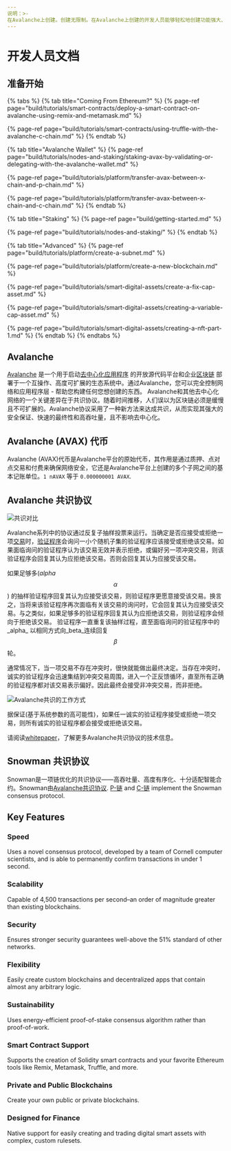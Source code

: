 ```yaml
---
说明：>-
在Avalanche上创建。创建无限制。在Avalanche上创建的开发人员能够轻松地创建功能强大、可靠且安全的应用程序。
---
```


# 开发人员文档

## 准备开始

{% tabs %}
{% tab title="Coming From Ethereum?" %}
{% page-ref page="build/tutorials/smart-contracts/deploy-a-smart-contract-on-avalanche-using-remix-and-metamask.md" %}

{% page-ref page="build/tutorials/smart-contracts/using-truffle-with-the-avalanche-c-chain.md" %}
{% endtab %}

{% tab title="Avalanche Wallet" %}
{% page-ref page="build/tutorials/nodes-and-staking/staking-avax-by-validating-or-delegating-with-the-avalanche-wallet.md" %}

{% page-ref page="build/tutorials/platform/transfer-avax-between-x-chain-and-p-chain.md" %}

{% page-ref page="build/tutorials/platform/transfer-avax-between-x-chain-and-c-chain.md" %}
{% endtab %}

{% tab title="Staking" %}
{% page-ref page="build/getting-started.md" %}

{% page-ref page="build/tutorials/nodes-and-staking/" %}
{% endtab %}

{% tab title="Advanced" %}
{% page-ref page="build/tutorials/platform/create-a-subnet.md" %}

{% page-ref page="build/tutorials/platform/create-a-new-blockchain.md" %}

{% page-ref page="build/tutorials/smart-digital-assets/create-a-fix-cap-asset.md" %}

{% page-ref page="build/tutorials/smart-digital-assets/creating-a-variable-cap-asset.md" %}

{% page-ref page="build/tutorials/smart-digital-assets/creating-a-nft-part-1.md" %}
{% endtab %}
{% endtabs %}

## Avalanche

[Avalanche](https://avax.network) 是一个用于启动[去中心化应用程序](https://support.avalabs.org/en/articles/4587146-what-is-a-decentralized-application-dapp) 的开放源代码平台和企业[区块链](http://support.avalabs.org/en/articles/4064677-what-is-a-blockchain) 部署于一个互操作、高度可扩展的生态系统中。通过Avalanche，您可以完全控制网络和应用程序层 - 帮助您构建任何您想创建的东西。
Avalanche和其他去中心化网络的一个关键差异在于共识协议。随着时间推移，人们误以为区块链必须是缓慢且不可扩展的。Avalanche协议采用了一种新方法来达成共识，从而实现其强大的安全保证、快速的最终性和高吞吐量，且不影响去中心化。
## Avalanche \(AVAX\) 代币

Avalanche \(AVAX\)代币是Avalanche平台的原始代币，其作用是通过质押、点对点交易和付费来确保网络安全，它还是Avalanche平台上创建的多个子网之间的基本记账单位。`1 nAVAX` 等于 `0.000000001 AVAX`.

## Avalanche 共识协议

![共识对比](.gitbook/assets/consensus-comparison.png)

Avalanche系列中的协议通过反复子抽样投票来运行。当确定是否应接受或拒绝一项[交易](http://support.avalabs.org/en/articles/4587384-what-is-a-transaction)时，[验证程序](http://support.avalabs.org/en/articles/4064704-what-is-a-blockchain-validator)会询问一小个随机子集的验证程序应该接受或拒绝该交易。如果面临询问的验证程序认为该交易无效并表示拒绝，或偏好另一项冲突交易，则该验证程序会回复其认为应拒绝该交易。否则会回复其认为应接受该交易。

如果足够多\(_alpha_ $$α$$\) 的抽样验证程序回复其认为应接受该交易，则验证程序更愿意接受该交易。换言之，当将来该验证程序再次面临有关该交易的询问时，它会回复其认为应接受该交易。与之类似，如果足够多的验证程序回复其认为应拒绝该交易，则验证程序会倾向于拒绝该交易。
验证程序一直重复该抽样过程，直至面临询问的验证程序中的_alpha_ 以相同方式向_beta_连续回复$$β$$轮。

通常情况下，当一项交易不存在冲突时，很快就能做出最终决定。当存在冲突时，诚实的验证程序会迅速集结到冲突交易周围，进入一个正反馈循环，直至所有正确的验证程序都对该交易表示偏好。因此最终会接受非冲突交易，而非拒绝。

![Avalanche共识的工作方式](.gitbook/assets/howavalancheconsensusworks.png)

据保证\(基于系统参数的高可能性\)，如果任一诚实的验证程序接受或拒绝一项交易，则所有诚实的验证程序都会接受或拒绝该交易。

请阅读[whitepaper](https://arxiv.org/pdf/1906.08936.pdf)，了解更多Avalanche共识协议的技术信息。

## Snowman 共识协议

Snowman是一项链优化的共识协议——高吞吐量、高度有序化、十分适配智能合约。Snowman由[Avalanche共识协议](./#avalanche-consensus-protocol). [P-链](learn/platform-overview/#platform-chain-p-chain) and [C-链](learn/platform-overview/#contract-chain-c-chain) implement the Snowman consensus protocol.

## Key Features

### Speed

Uses a novel consensus protocol, developed by a team of Cornell computer scientists, and is able to permanently confirm transactions in under 1 second.

### Scalability

Capable of 4,500 transactions per second–an order of magnitude greater than existing blockchains.

### Security

Ensures stronger security guarantees well-above the 51% standard of other networks.

### Flexibility

Easily create custom blockchains and decentralized apps that contain almost any arbitrary logic.

### Sustainability

Uses energy-efficient proof-of-stake consensus algorithm rather than proof-of-work.

### Smart Contract Support

Supports the creation of Solidity smart contracts and your favorite Ethereum tools like Remix, Metamask, Truffle, and more.

### Private and Public Blockchains

Create your own public or private blockchains.

### Designed for Finance

Native support for easily creating and trading digital smart assets with complex, custom rulesets.

<!--stackedit_data:
eyJoaXN0b3J5IjpbMjEzNDg2NDQyNl19
-->